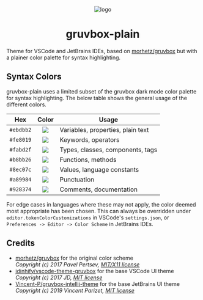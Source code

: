 <p align="center">
  <img alt="logo" src="https://github.com/hermannm/gruvbox-plain/blob/main/vscode/img/gruvbox-plain_logo.png">
</p>
<h1 align="center">gruvbox-plain</h1>

Theme for VSCode and JetBrains IDEs, based on [morhetz/gruvbox](https://github.com/morhetz/gruvbox) but with a plainer color palette for syntax highlighting.

## Syntax Colors

gruvbox-plain uses a limited subset of the gruvbox dark mode color palette for syntax highlighting. The below table shows the general usage of the different colors.

| Hex       |                          Color                           | Usage                             |
| --------- | :------------------------------------------------------: | --------------------------------- |
| `#ebdbb2` | ![](https://via.placeholder.com/15/ebdbb2/000000?text=+) | Variables, properties, plain text |
| `#fe8019` | ![](https://via.placeholder.com/15/fe8019/000000?text=+) | Keywords, operators               |
| `#fabd2f` | ![](https://via.placeholder.com/15/fabd2f/000000?text=+) | Types, classes, components, tags  |
| `#b8bb26` | ![](https://via.placeholder.com/15/b8bb26/000000?text=+) | Functions, methods                |
| `#8ec07c` | ![](https://via.placeholder.com/15/8ec07c/000000?text=+) | Values, language constants        |
| `#a89984` | ![](https://via.placeholder.com/15/a89984/000000?text=+) | Punctuation                       |
| `#928374` | ![](https://via.placeholder.com/15/928374/000000?text=+) | Comments, documentation           |

For edge cases in languages where these may not apply, the color deemed most appropriate has been chosen. This can always be overridden under `editor.tokenColorCustomizations` in VSCode's `settings.json`, or `Preferences -> Editor -> Color Scheme` in JetBrains IDEs.

## Credits

- [morhetz/gruvbox](https://github.com/morhetz/gruvbox) for the original color scheme<br>
  _Copyright (c) 2017 Pavel Pertsev, [MIT/X11 license](https://github.com/morhetz/gruvbox#license)_
- [jdinhify/vscode-theme-gruvbox](https://github.com/jdinhify/vscode-theme-gruvbox) for the base VSCode UI theme<br>
  _Copyright (c) 2017 JD, [MIT license](https://github.com/jdinhify/vscode-theme-gruvbox/blob/main/LICENSE)_
- [Vincent-P/gruvbox-intellij-theme](https://github.com/Vincent-P/gruvbox-intellij-theme) for the base JetBrains UI theme<br>
  _Copyright (c) 2019 Vincent Parizet, [MIT license](https://github.com/Vincent-P/gruvbox-intellij-theme/blob/master/LICENSE)_
